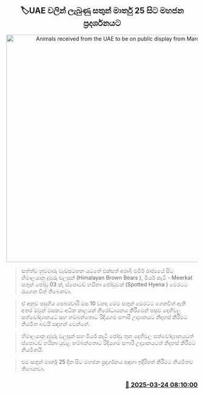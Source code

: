 <p align='center'><b><h2 align='center' title='Animals received from the UAE to be on public display from March 25'>🏷UAE වලින් ලැබුණු සතුන් මාර්තු 25 සිට මහජන ප්‍රදර්ශනයට</h2></b></p>
<p align='center'><img src='https://helakuru.sgp1.cdn.digitaloceanspaces.com/esana/images/lib/Himalayan-Brown-Bears.jpg' width='600' alt='Animals received from the UAE to be on public display from March 25'></p>

> සත්ත්ව හුවමාරු වැඩසටහන යටතේ එක්සත් අරාබි එමීර් රාජ්‍යයේ සිට හිමාලයානු දුඹුරු වලසුන් (Himalayan Brown Bears ), මියර් කැටි - Meerkat සතුන් ජෝඩු 03 ක්, ස්පොටඩ් හයිනා ජෝඩුවක් (Spotted Hyena ) මෙරටට රැගෙන විත් තිබෙනවා.

> ඒ අනුව පසුගිය පෙබරවාරි මස 10 වනදා මෙම සතුන් මෙරටට ගෙනවිත් ඇති අතර ඔවුන් මසකට අධික කාලයක් නිරෝධායනය කිරීමෙන් පසුව දෙහිවල සත්වෝද්‍යානයට සහ හම්බන්තොට රිදියගම සෆාරි උද්‍යානයට නිදහස් කිරීමට නියමිත බවයි සඳහන් වෙන්නේ.

> හිමාලයානු දුඹුරු වලසුන් සහ මියර් කැටි ජෝඩු තුන දෙහිවල සත්වෝද්‍යානයටත් ස්පොටඩ් හයිනා යුවළ හම්බන්තොට රිදියගම සෆාරි උද්‍යානයටත් නිදහස් කිරීමට නියමිතයි.

> එම සතුන් මාර්තු 25 දින සිට මහජන ප්‍රදර්ශනය සඳහා ඉදිරිපත් කිරීමට නියමිතව තිබෙනවා.



<h3 align='right'><a href='https://www.helakuru.lk/esana/p/108575/'>📅 2025-03-24 08:10:00</a></h3>
